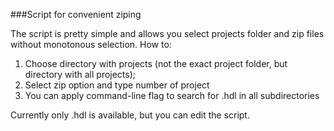 ###Script for convenient ziping

The script is pretty simple and allows you select projects folder and zip files without monotonous selection.
How to:
1. Choose directory with projects (not the exact project folder, but directory with all projects);
2. Select zip option and type number of project
3. You can apply command-line flag to search for .hdl in all subdirectories

Currently only .hdl is available, but you can edit the script.
